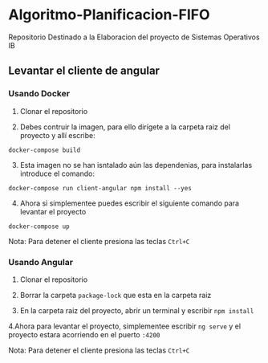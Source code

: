 # Algoritmo-Planificacion-FIFO

Repositorio Destinado a la Elaboracion del proyecto de Sistemas Operativos IB

  

## Levantar el cliente de angular

### Usando Docker

1. Clonar el repositorio

2. Debes contruir la imagen, para ello dirígete a la carpeta raiz del proyecto y allí escribe:
```
docker-compose build
```
3. Esta imagen no se han isntalado aún las dependenias, para instalarlas introduce el comando:
```
docker-compose run client-angular npm install --yes
```
4. Ahora si simplementee puedes escribir el siguiente comando para levantar el proyecto
```
docker-compose up
```

Nota: Para detener el cliente presiona las teclas `Ctrl+C`

### Usando Angular

1. Clonar el repositorio

2. Borrar la carpeta ```package-lock``` que esta en la carpeta raiz

3. En la carpeta raiz del proyecto, abrir un terminal y escribir  ```npm install```

4.Ahora para levantar el proyecto, simplementee escribir ```ng serve``` y el proyecto estara acorriendo en el puerto ```:4200```

Nota: Para detener el cliente presiona las teclas `Ctrl+C`

